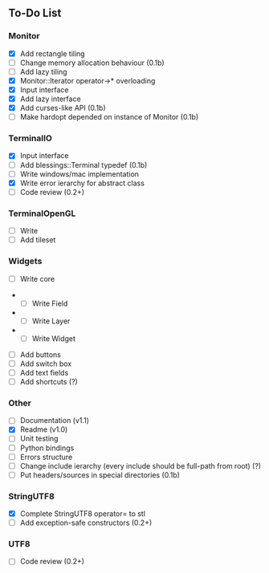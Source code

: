 ## To-Do List
### Monitor
- [x] Add rectangle tiling
- [ ] Change memory allocation behaviour (0.1b)
- [ ] Add lazy tiling
- [x] Monitor::Iterator operator->* overloading
- [x] Input interface
- [x] Add lazy interface
- [x] Add curses-like API (0.1b)
- [ ] Make hardopt depended on instance of Monitor (0.1b)

### TerminalIO
- [x] Input interface
- [ ] Add blessings::Terminal typedef (0.1b)
- [ ] Write windows/mac implementation
- [x] Write error ierarchy for abstract class
- [ ] Code review (0.2+)

### TerminalOpenGL
- [ ] Write
- [ ] Add tileset

### Widgets
- [ ] Write core
- - [ ] Write Field
- - [ ] Write Layer
- - [ ] Write Widget
- [ ] Add buttons
- [ ] Add switch box
- [ ] Add text fields
- [ ] Add shortcuts (?)

### Other
- [ ] Documentation (v1.1)
- [x] Readme (v1.0)
- [ ] Unit testing
- [ ] Python bindings
- [ ] Errors structure
- [ ] Change include ierarchy (every include should be full-path from root) (?)
- [ ] Put headers/sources in special directories (0.1b)

### StringUTF8
- [x] Complete StringUTF8 operator= to stl
- [ ] Add exception-safe constructors (0.2+)

### UTF8
- [ ] Code review (0.2+)

